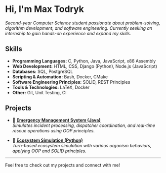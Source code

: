 # **Hi, I'm Max Todryk**  
_Second-year Computer Science student passionate about problem-solving, algorithm development, and software engineering. Currently seeking an internship to gain hands-on experience and expand my skills._  
## Skills  
- **Programming Languages:** C, Python, Java, JavaScript, x86 Assembly  
- **Web Development:** HTML, CSS, Django (Python), Node.js (JavaScript)  
- **Databases:** SQL, PostgreSQL  
- **Scripting & Automation:** Bash, Docker, CMake  
- **Software Engineering Principles:** SOLID, REST Principles  
- **Tools & Technologies:** LaTeX, Docker  
- **Other:** Git, Unit Testing, CI
## **Projects**  
- 🔹 **[Emergency Management System (Java)](https://github.com/mtodryk/emergency-system-simulation)**  
  _Simulates incident processing, dispatcher coordination, and real-time rescue operations using OOP principles._  

- 🔹 **[Ecosystem Simulation (Python)](https://github.com/mtodryk/world-simulation)**  
  _Turn-based ecosystem simulation with various organism behaviors, applying OOP and SOLID principles._  

---  

Feel free to check out my projects and connect with me!  
